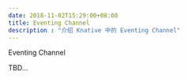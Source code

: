 ```yaml
---
date: 2018-11-02T15:29:00+08:00
title: Eventing Channel
description : "介绍 Knative 中的 Eventing Channel"
---
```


Eventing Channel

TBD...